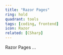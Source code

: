 ```yaml
---
title: "Razor Pages"
ring: hold
quadrant: tools
tags: [coding, frontend]
icon: Razor
related: [CSharp]
---
```


Razor Pages ...
